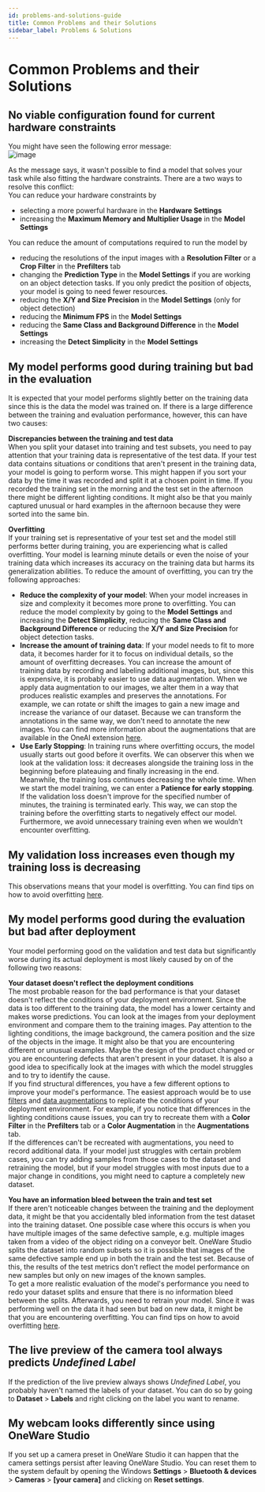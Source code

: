 ```yaml
---
id: problems-and-solutions-guide
title: Common Problems and their Solutions
sidebar_label: Problems & Solutions
---
```

# Common Problems and their Solutions

## No viable configuration found for current hardware constraints
You might have seen the following error message:  
![image](/img/ai/one_ai_plugin/problems_and_solutions/error_resources.png)

As the message says, it wasn't possible to find a model that solves your task while also fitting the hardware constraints. There are a two ways to resolve this conflict:  
You can reduce your hardware constraints by
- selecting a more powerful hardware in the **Hardware Settings**
- increasing the **Maximum Memory and Multiplier Usage** in the **Model Settings**

You can reduce the amount of computations required to run the model by
- reducing the resolutions of the input images with a **Resolution Filter** or a **Crop Filter** in the **Prefilters** tab
- changing the **Prediction Type** in the **Model Settings** if you are working on an object detection tasks. If you only predict the position of objects, your model is going to need fewer resources.
- reducing the **X/Y and Size Precision** in the **Model Settings** (only for object detection)
- reducing the **Minimum FPS** in the **Model Settings**
- reducing the **Same Class and Background Difference** in the **Model Settings**
- increasing the **Detect Simplicity** in the **Model Settings**

## My model performs good during training but bad in the evaluation
It is expected that your model performs slightly better on the training data since this is the data the model was trained on. If there is a large difference between the training and evaluation performance, however, this can have two causes:

**Discrepancies between the training and test data**  
When you split your dataset into training and test subsets, you need to pay attention that your training data is representative of the test data. If your test data contains situations or conditions that aren't present in the training data, your model is going to perform worse. This might happen if you sort your data by the time it was recorded and split it at a chosen point in time. If you recorded the training set in the morning and the test set in the afternoon there might be different lighting conditions. It might also be that you mainly captured unusual or hard examples in the afternoon because they were sorted into the same bin.

**Overfitting**  
If your training set is representative of your test set and the model still performs better during training, you are experiencing what is called overfitting. Your model is learning minute details or even the noise of your training data which increases its accuracy on the training data but harms its generalization abilities. To reduce the amount of overfitting, you can try the following approaches:
- **Reduce the complexity of your model**: When your model increases in size and complexity it becomes more prone to overfitting. You can reduce the model complexity by going to the **Model Settings** and increasing the **Detect Simplicity**, reducing the **Same Class and Background Difference** or reducing the **X/Y and Size Precision** for object detection tasks.
- **Increase the amount of training data**: If your model needs to fit to more data, it becomes harder for it to focus on individual details, so the amount of overfitting decreases. You can increase the amount of training data by recording and labeling additional images, but, since this is expensive, it is probably easier to use data augmentation. When we apply data augmentation to our images, we alter them in a way that produces realistic examples and preserves the annotations. For example, we can rotate or shift the images to gain a new image  and increase the variance of our dataset. Because we can transform the annotations in the same way, we don't need to annotate the new images. You can find more information about the augmentations that are available in the OneAI extension [here](/docs/one-ai/01-get-started.md#5-augmentations).
- **Use Early Stopping**: In training runs where overfitting occurs, the model usually starts out good before it overfits. We can observer this when we look at the validation loss: it decreases alongside the training loss in the beginning before plateauing and finally increasing in the end. Meanwhile, the training loss continues decreasing the whole time. When we start the model training, we can enter a **Patience for early stopping**. If the validation loss doesn't improve for the specified number of minutes, the training is terminated early. This way, we can stop the training before the overfitting starts to negatively effect our model. Furthermore, we avoid unnecessary training even when we wouldn't encounter overfitting.

## My validation loss increases even though my training loss is decreasing
This observations means that your model is overfitting. You can find tips on how to avoid overfitting [here](#my-model-performs-good-during-training-but-bad-in-the-evaluation).

## My model performs good during the evaluation but bad after deployment
Your model performing good on the validation and test data but significantly worse during its actual deployment is most likely caused by on of the following two reasons:

**Your dataset doesn't reflect the deployment conditions**  
The most probable reason for the bad performance is that your dataset doesn't reflect the conditions of your deployment environment. Since the data is too different to the training data, the model has a lower certainty and makes worse predictions. You can look at the images from your deployment environment and compare them to the training images. Pay attention to the lighting conditions, the image background, the camera position and the size of the objects in the image. It might also be that you are encountering different or unusual examples. Maybe the design of the product changed or you are encountering defects that aren't present in your dataset. It is also a good idea to specifically look at the images with which the model struggles and to try to identify the cause.  
If you find structural differences, you have a few different options to improve your model's performance. The easiest approach would be to use [filters](/docs/one-ai/01-get-started.md#4-prefilters---optimize-your-dataset) and [data augmentations](/docs/one-ai/01-get-started.md#5-augmentations) to replicate the conditions of your deployment environment. For example, if you notice that differences in the lighting conditions cause issues, you can try to recreate them with a **Color Filter** in the **Prefilters** tab or a **Color Augmentation** in the **Augmentations** tab.  
If the differences can't be recreated with augmentations, you need to record additional data. If your model just struggles with certain problem cases, you can try adding samples from those cases to the dataset and retraining the model, but if your model struggles with most inputs due to a major change in conditions, you might need to capture a completely new dataset.

**You have an information bleed between the train and test set**  
If there aren't noticeable changes between the training and the deployment data, it might be that you accidentally bled information from the test dataset into the training dataset. One possible case where this occurs is when you have multiple images of the same defective sample, e.g. multiple images taken from a video of the object riding on a conveyor belt. OneWare Studio splits the dataset into random subsets so it is possible that images of the same defective sample end up in both the train and the test set. Because of this, the results of the test metrics don't reflect the model performance on new samples but only on new images of the known samples.  
To get a more realistic evaluation of the model's performance you need to redo your dataset splits and ensure that there is no information bleed between the splits. Afterwards, you need to retrain your model. Since it was performing well on the data it had seen but bad on new data, it might be that you are encountering overfitting. You can find tips on how to avoid overfitting [here](#my-model-performs-good-during-training-but-bad-in-the-evaluation).

## The live preview of the camera tool always predicts *Undefined Label*
If the prediction of the live preview always shows *Undefined Label*, you probably haven't named the labels of your dataset. You can do so by going to **Dataset** > **Labels** and right clicking on the label you want to rename.

## My webcam looks differently since using OneWare Studio
If you set up a camera preset in OneWare Studio it can happen that the camera settings persist after leaving OneWare Studio. You can reset them to the system default by opening the Windows **Settings** > **Bluetooth & devices** > **Cameras** > **\[your camera\]** and clicking on **Reset settings**.